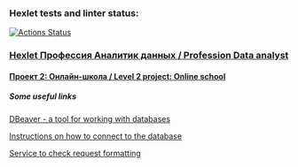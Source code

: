 ### Hexlet tests and linter status:
[![Actions Status](https://github.com/paalso/data-analytics-project-96/actions/workflows/hexlet-check.yml/badge.svg)](https://github.com/paalso/data-analytics-project-96/actions)

### [Hexlet Профессия Аналитик данных / Profession Data analyst](https://ru.hexlet.io/programs/data-analytics)

#### [Проект 2: Онлайн-школа / Level 2 project: Online school](https://ru.hexlet.io/programs/data-analytics/projects/96)

##### Some useful links
[DBeaver - a tool for working with databases](https://dbeaver.io/download/)

[Instructions on how to connect to the database](https://dbeaver.com/docs/wiki/Create-Connection/)

[Service to check request formatting](https://online.sqlfluff.com/)
